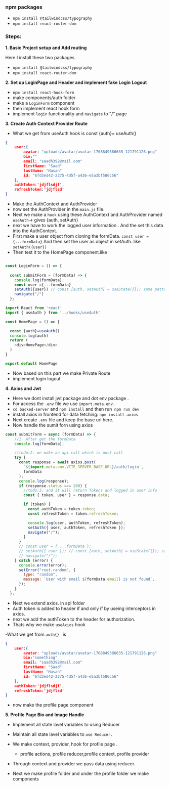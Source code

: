


### npm packages

- `npm install @tailwindcss/typography`
- `npm install react-router-dom`



### Steps:

**1. Basic Project setup and Add routing**

Here I install these two packages.

- `npm install @tailwindcss/typography`
- `npm install react-router-dom`

**2. Set up LoginPage and Header and implement fake Login Logout**

- `npm install react-hook-form`
- make components/auth folder 
- make a `LoginForm` component
- then implement react hook form 
- implement `login` functionality and `navigate` to "/" page



**3. Create Auth Context Provider Route**

- What we get from useAuth hook is
const {auth}= useAuth()

```json
{
    user:{
        avatar: "uploads/avatar/avatar-1708849386635-121791126.png"
        bio:""
        email: "saadh392@mail.com"
        firstName: "Saad"
        lastName: "Hasan"
        id: "6fd3ed42-2275-4d5f-a436-e5a3bf586c56"
    },
    authToken:'jdjflsdjf',
    refreshToken:'jdjflsd'
}
```

- Make the AuthContext and AuthProvider 
- now set the AuthProvider in the `main.js` file.
- Next we make a `hook` using these AuthContext and AuthProvider named `useAuth`-> gives {auth, setAuth}
- next we have to work the logged user information . And the set this data into the AuthContext.
- First make a user object from cloning the formData. 
 `const user ={...formData}` 
  And then set the user as object in setAuth. like `setAuth({user})`
- Then test it to the HomePage component.like

```javascript

const LoginForm = () => {
 
  const submitForm = (formData) => {
    console.log(formData);
    const user ={...formData}
    setAuth({user}) // const [auth, setAuth] = useState({}); same pattern e update korte hbe setAuth
    navigate("/")
  };

import React from 'react'
import { useAuth } from '../hooks/useAuth'

const HomePage = () => {

  const {auth}=useAuth()
  console.log(auth)
  return (
    <div>HomePage</div>
  )
}

export default HomePage
```

- Now based on this part we make Private Route
- implement login logout 

**4. Axios and Jwt**
- Here we dont install jwt package and dot env package . 
- For access the `.env` file we use `import.meta.env.`
- `cd backed-server` and `npm install` and then run` npm run dev`
- install axios in frontend for data fetching: `npm install axios`
- Next create `.env` file and keep the base url here.
- Now handle the sumit forn using axios

```javascript
const submitForm = async (formData) => {
    //1. After get the formData
    console.log(formData);

    //todo:2. we make an api call which is post call
    try {
      const response = await axios.post(
        `${import.meta.env.VITE_SERVER_BASE_URL}/auth/login`,
        formData
      );
      console.log(response);
      if (response.status === 200) {
        //todo:3. and it will return Tokens and logged in user info
        const { token, user } = response.data;

        if (token) {
          const authToken = token.token;
          const refreshToken = token.refreshToken;

          console.log(user, authToken, refreshToken);
          setAuth({ user, authToken, refreshToken });
          navigate("/");
        }
      }
      // const user = { ...formData };
      // setAuth({ user }); // const [auth, setAuth] = useState({}); same pattern e update korte hbe setAuth
      // navigate("/");
    } catch (error) {
      console.error(error);
      setError("root.random", {
        type: "random",
        message: `User with email ${formData.email} is not found`,
      });
    }
  };

```

- Next we extend axios. in api folder
- Auth token is added to header if and only if by useing interceptors in axios.
- next we add the authToken to the header for authorization.
- Thats why we make `useAxios` hook 

-What we get from `auth{} ` is 

```json
{
    user:{
        avatar: "uploads/avatar/avatar-1708849386635-121791126.png"
        bio:"something"
        email: "saadh392@mail.com"
        firstName: "Saad"
        lastName: "Hasan"
        id: "6fd3ed42-2275-4d5f-a436-e5a3bf586c56"
    },
    authToken:'jdjflsdjf',
    refreshToken:'jdjflsd'
}
```
- now make the profile page component


**5. Profile Page Bio and Image Handle**

- Implement all state lavel variables to using Reducer
- Maintain all state lavel variables to `use Reducer.`
- We make context, provider, hook for profile page .

  - profile actions, profile reducer,profile context, profile provider
- Through context and provider we pass data using reducer.
- Next we make profile folder and under the profile folder we make components

